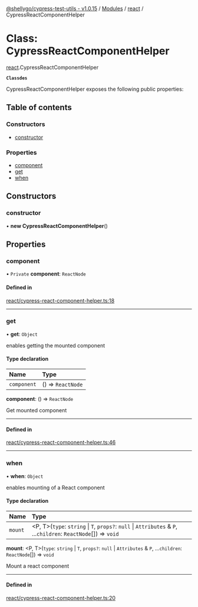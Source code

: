 [@shellygo/cypress-test-utils - v1.0.15](../README.md) / [Modules](../modules.md) / [react](../modules/react.md) / CypressReactComponentHelper

# Class: CypressReactComponentHelper

[react](../modules/react.md).CypressReactComponentHelper

**`Classdes`**

CypressReactComponentHelper exposes the following public properties:

## Table of contents

### Constructors

- [constructor](react.CypressReactComponentHelper.md#constructor)

### Properties

- [component](react.CypressReactComponentHelper.md#component)
- [get](react.CypressReactComponentHelper.md#get)
- [when](react.CypressReactComponentHelper.md#when)

## Constructors

### constructor

• **new CypressReactComponentHelper**()

## Properties

### component

• `Private` **component**: `ReactNode`

#### Defined in

[react/cypress-react-component-helper.ts:18](https://github.com/ShellyDCMS/cypress-test-utils/blob/a0c3d13/src/react/cypress-react-component-helper.ts#L18)

___

### get

• **get**: `Object`

enables getting the mounted component

#### Type declaration

| Name | Type |
| :------ | :------ |
| `component` | () => `ReactNode` |

**component**: () => `ReactNode`

Get mounted component

-----

#### Defined in

[react/cypress-react-component-helper.ts:46](https://github.com/ShellyDCMS/cypress-test-utils/blob/a0c3d13/src/react/cypress-react-component-helper.ts#L46)

___

### when

• **when**: `Object`

enables mounting of a React component

#### Type declaration

| Name | Type |
| :------ | :------ |
| `mount` | <P, T\>(`type`: `string` \| `T`, `props?`: ``null`` \| `Attributes` & `P`, ...`children`: `ReactNode`[]) => `void` |

**mount**: <P, T\>(`type`: `string` \| `T`, `props?`: ``null`` \| `Attributes` & `P`, ...`children`: `ReactNode`[]) => `void`

Mount a react component

-----

#### Defined in

[react/cypress-react-component-helper.ts:20](https://github.com/ShellyDCMS/cypress-test-utils/blob/a0c3d13/src/react/cypress-react-component-helper.ts#L20)
